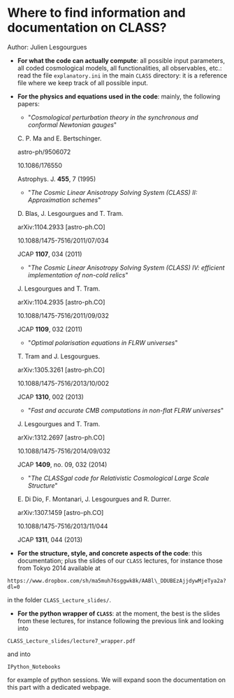Where to find information and documentation on CLASS?
======================================================

Author: Julien Lesgourgues


* __For what the code can actually compute__: all possible input parameters, all coded cosmological models, all functionalities, all observables, etc.: read the file `explanatory.ini` in the main `CLASS` directory: it is a reference file where we keep track of all possible input.
* __For the physics and equations used in the code__: mainly, the following papers:
    - "_Cosmological perturbation theory in the synchronous and conformal Newtonian gauges_"

     C. P. Ma and E. Bertschinger.

     astro-ph/9506072

     10.1086/176550

     Astrophys. J. __455__, 7 (1995)

    - "_The Cosmic Linear Anisotropy Solving System (CLASS) II: Approximation schemes_"

     D. Blas, J. Lesgourgues and T. Tram.

     arXiv:1104.2933 [astro-ph.CO]

     10.1088/1475-7516/2011/07/034

     JCAP __1107__, 034 (2011)

    - "_The Cosmic Linear Anisotropy Solving System (CLASS) IV: efficient implementation of non-cold relics_"

     J. Lesgourgues and T. Tram.

     arXiv:1104.2935 [astro-ph.CO]

     10.1088/1475-7516/2011/09/032

     JCAP __1109__, 032 (2011)

    - "_Optimal polarisation equations in FLRW universes_"

     T. Tram and J. Lesgourgues.

     arXiv:1305.3261 [astro-ph.CO]

     10.1088/1475-7516/2013/10/002

     JCAP __1310__, 002 (2013)

    - "_Fast and accurate CMB computations in non-flat FLRW universes_"

     J. Lesgourgues and T. Tram.

     arXiv:1312.2697 [astro-ph.CO]

     10.1088/1475-7516/2014/09/032

     JCAP __1409__, no. 09, 032 (2014)

    - "_The CLASSgal code for Relativistic Cosmological Large Scale Structure_"

     E. Di Dio, F. Montanari, J. Lesgourgues and R. Durrer.

     arXiv:1307.1459 [astro-ph.CO]

     10.1088/1475-7516/2013/11/044

     JCAP __1311__, 044 (2013)

* __For the structure, style, and concrete aspects of the code__: this documentation; plus the slides of our `CLASS` lectures, for instance those from Tokyo 2014 available at 

`https://www.dropbox.com/sh/ma5muh76sggwk8k/AABl\_DDUBEzAjjdywMjeTya2a?dl=0`

in the folder `CLASS_Lecture_slides/`.

* __For the python wrapper of `CLASS`__: at the moment, the best is the slides from these lectures, for instance following the previous link and looking into

`CLASS_Lecture_slides/lecture7_wrapper.pdf`
 
and into
  
`IPython_Notebooks`

for example of python sessions. We will expand soon the documentation on this part with a dedicated webpage.
